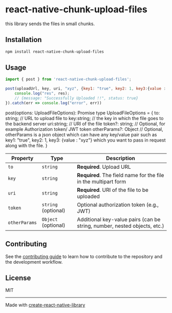 # react-native-chunk-upload-files

this library sends the files in small chunks.

## Installation

```sh
npm install react-native-chunk-upload-files
```

## Usage


```js
import { post } from 'react-native-chunk-upload-files';

post(uploadUrl, key, uri, "xyz", {key1: "true", key2: 1, key3:{value : "xyz"}}).then(res => {
    console.log("res", res);
    // {message: "Successfully Uploaded !!", status: true}
}).catch(err => console.log("error", err))

```

post(options: UploadFileOptions): Promise<Object>
type UploadFileOptions = {
    to: string;          // URL to upload file to
    key:string;          // the key in which the file goes to the backend server
    uri:string;          // URI of the file
    token?: string;      // Optional, for example Authorization token/ JWT token
    otherParams?: Object // Optional, otherParams is a json object which can have any key/value pair such as key1: "true", key2: 1, key3: {value : "xyz"} which you want to pass in request along with the file.
}

| Property      | Type                | Description                                                              |
| ------------- | ------------------- | ------------------------------------------------------------------------ |
| `to`          | `string`            | **Required**. Upload URL                                                 |
| `key`         | `string`            | **Required**. The field name for the file in the multipart form          |
| `uri`         | `string`            | **Required**. URI of the file to be uploaded                             |
| `token`       | `string` (optional) | Optional authorization token (e.g., JWT)                                 |
| `otherParams` | `Object` (optional) | Additional key-value pairs (can be string, number, nested objects, etc.) |




## Contributing

See the [contributing guide](CONTRIBUTING.md) to learn how to contribute to the repository and the development workflow.

## License

MIT

---

Made with [create-react-native-library](https://github.com/callstack/react-native-builder-bob)
